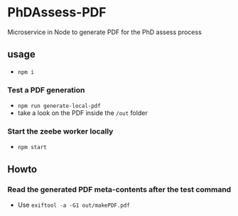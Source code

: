 # PhDAssess-PDF
Microservice in Node to generate PDF for the PhD assess process

## usage
- `npm i`

### Test a PDF generation
- `npm run generate-local-pdf`
- take a look on the PDF inside the `/out` folder

### Start the zeebe worker locally
- `npm start`

## Howto
### Read the generated PDF meta-contents after the test command
  - Use `exiftool -a -G1 out/makePDF.pdf`
